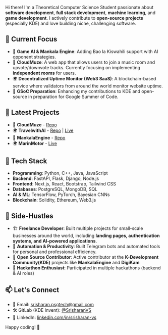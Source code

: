 Hi there! I'm a Theoretical Computer Science Student passionate about **software development**, **full stack development**, **machine learning**, and **game development**. I actively contribute to **open-source projects** (especially KDE) and love building niche, challenging software.

## 🚀 Current Focus
- 🔬 **Game AI & Mankala Engine**: Adding Bao la Kiswahili support with AI opponent strategies.
- 🎵 **CloudMuze**: A web app that allows users to join a music room and upvote/downvote tracks. Currently focusing on implementing **independent rooms** for users.
- 🌍 **Decentralized Uptime Monitor (Web3 SaaS)**: A blockchain-based service where validators from around the world monitor website uptime.
- 🎯 **GSoC Preparation**: Enhancing my contributions to KDE and open-source in preparation for Google Summer of Code.


## 📌 Latest Projects
- 🎵 **CloudMuze** - [Repo](https://github.com/SrisharanVS/CloudMuze)
- 🌍 **TravelwithAI** - [Repo](https://github.com/SrisharanVS/TravelwithAI) | [Live](https://travelwithai.vercel.app/)
- 🔬 **MankalaEngine** - [Repo](https://invent.kde.org/srisharanvs/mankalaengine)
- 🌍 **MarinMotor** - [Live](https://marinmotor.be)

## 🔨 Tech Stack
- **Programming**: Python, C++, Java, JavaScript
- **Backend**: FastAPI, Flask, Django, Node.js
- **Frontend**: Next.js, React, Bootstrap, Tailwind CSS
- **Databases**: PostgreSQL, MongoDB, SQL
- **AI & ML**: TensorFlow, PyTorch, Bayesian CNNs
- **Blockchain**: Solidity, Ethereum, Web3.js

## 💼 Side-Hustles
- 🏗️ **Freelance Developer**: Built multiple projects for small-scale businesses around the world, including **landing pages, authentication systems, and AI-powered applications**.
- 🔧 **Automation & Productivity**: Built Telegram bots and automated tools for personal and professional efficiency.
- 🎯 **Open Source Contributor**: Active contributor at the **K-Development Community(KDE)** projects like **MankalaEngine** and **DigiKam** 
- 🚀 **Hackathon Enthusiast**: Participated in multiple hackathons (backend & AI roles)

## 📫 Let's Connect
- 📧 Email: srisharan.psgtech@gmail.com
- 🛠️ GitLab (KDE Invent): [@SrisharanVS](https://invent.kde.org/srisharanvs)
- 💼 LinkedIn: [linkedin.com/in/srisharan-vs](https://www.linkedin.com/in/srisharan-vs/)

Happy coding! 🚀
